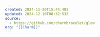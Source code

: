 ```yaml
---
created: 2024-11-26T15:44:48Z
updated: 2024-12-10T08:32:53Z
source:
  - https://github.com/charmbracelet/glow
org: "[[Charm]]"
---
```

